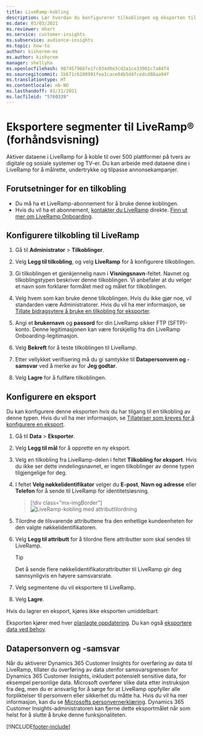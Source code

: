 ```yaml
---
title: LiveRamp-kobling
description: Lær hvordan du konfigurerer tilkoblingen og eksporten til LiveRamp.
ms.date: 03/03/2021
ms.reviewer: mhart
ms.service: customer-insights
ms.subservice: audience-insights
ms.topic: how-to
author: kishorem-ms
ms.author: kishorem
manager: shellyha
ms.openlocfilehash: 987457966fe1fc034d9e3cd2a1ce33902c7a84f4
ms.sourcegitcommit: 1b671c6100991fea1cace04b5d4fcedcd88aa94f
ms.translationtype: HT
ms.contentlocale: nb-NO
ms.lasthandoff: 03/31/2021
ms.locfileid: "5760339"
---
```

# <a name="export-segments-to-liverampreg-preview"></a>Eksportere segmenter til LiveRamp&reg; (forhåndsvisning)

Aktiver dataene i LiveRamp for å koble til over 500 plattformer på tvers av digitale og sosiale systemer og TV-er. Du kan arbeide med dataene dine i LiveRamp for å målrette, undertrykke og tilpasse annonsekampanjer.

## <a name="prerequisites-for-a-connection"></a>Forutsetninger for en tilkobling

- Du må ha et LiveRamp-abonnement for å bruke denne koblingen.
- Hvis du vil ha et abonnement, [kontakter du LiveRamp](https://liveramp.com/contact/) direkte. [Finn ut mer om LiveRamp Onboarding](https://liveramp.com/our-platform/data-onboarding/).

## <a name="set-up-connection-to-liveramp"></a>Konfigurere tilkobling til LiveRamp

1. Gå til **Administrator** > **Tilkoblinger**.

1. Velg **Legg til tilkobling**, og velg **LiveRamp** for å konfigurere tilkoblingen.

1. Gi tilkoblingen et gjenkjennelig navn i **Visningsnavn**-feltet. Navnet og tilkoblingstypen beskriver denne tilkoblingen. Vi anbefaler at du velger et navn som forklarer formålet med og målet for tilkoblingen.

1. Velg hvem som kan bruke denne tilkoblingen. Hvis du ikke gjør noe, vil standarden være Administratorer. Hvis du vil ha mer informasjon, se [Tillate bidragsytere å bruke en tilkobling for eksporter](connections.md#allow-contributors-to-use-a-connection-for-exports).

1. Angi et **brukernavn** og **passord** for din LiveRamp sikker FTP (SFTP)-konto.
Denne legitimasjonen kan være forskjellig fra din LiveRamp Onboarding-legitimasjon.

1. Velg **Bekreft** for å teste tilkoblingen til LiveRamp.

1. Etter vellykket verifisering må du gi samtykke til **Datapersonvern og -samsvar** ved å merke av for **Jeg godtar**.

1. Velg **Lagre** for å fullføre tilkoblingen.

## <a name="configure-an-export"></a>Konfigurere en eksport

Du kan konfigurere denne eksporten hvis du har tilgang til en tilkobling av denne typen. Hvis du vil ha mer informasjon, se [Tillatelser som kreves for å konfigurere en eksport](export-destinations.md#set-up-a-new-export).

1. Gå til **Data** > **Eksporter**.

1. Velg **Legg til mål** for å opprette en ny eksport.

1. Velg en tilkobling fra LiveRamp-delen i feltet **Tilkobling for eksport**. Hvis du ikke ser dette inndelingsnavnet, er ingen tilkoblinger av denne typen tilgjengelige for deg.

1. I feltet **Velg nøkkelidentifikator** velger du **E-post**, **Navn og adresse** eller **Telefon** for å sende til LiveRamp for identitetsløsning.
   > [!div class="mx-imgBorder"]
   > ![LiveRamp-kobling med attributtilordning](media/export-liveramp-segments.png "LiveRamp-kobling med attributtilordning")

1. Tilordne de tilsvarende attributtene fra den enhetlige kundeenheten for den valgte nøkkelidentifikatoren.

1. Velg **Legg til attributt** for å tilordne flere attributter som skal sendes til LiveRamp.

   > [!TIP]
   > Det å sende flere nøkkelidentifikatorattributter til LiveRamp gir deg sannsynligvis en høyere samsvarsrate.

1. Velg segmentene du vil eksportere til LiveRamp.

1. Velg **Lagre**.

Hvis du lagrer en eksport, kjøres ikke eksporten umiddelbart.

Eksporten kjører med hver [planlagte oppdatering](system.md#schedule-tab). Du kan også [eksportere data ved behov](export-destinations.md#run-exports-on-demand). 


## <a name="data-privacy-and-compliance"></a>Datapersonvern og -samsvar

Når du aktiverer Dynamics 365 Customer Insights for overføring av data til LiveRamp, tillater du overføring av data utenfor samsvarsgrensen for Dynamics 365 Customer Insights, inkludert potensielt sensitive data, for eksempel personlige data. Microsoft overfører slike data etter instruksjon fra deg, men du er ansvarlig for å sørge for at LiveRamp oppfyller alle forpliktelser til personvern eller sikkerhet du måtte ha. Hvis du vil ha mer informasjon, kan du se [Microsofts personvernerklæring](https://go.microsoft.com/fwlink/?linkid=396732).
Dynamics 365 Customer Insights-administratoren kan fjerne dette eksportmålet når som helst for å slutte å bruke denne funksjonaliteten.

[!INCLUDE[footer-include](../includes/footer-banner.md)]
